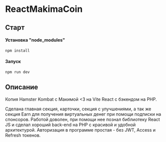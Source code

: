 # ReactMakimaCoin

## Старт
#### **Установка "node_modules"**

```
npm install
```

#### **Запуск**

```
npm run dev
```

## Описание

Копия Hamster Kombat с Макимой <3 на Vite React с бэкендом на PHP.

Сделана главная секция, карточки, секция с улучшениями, а так же секция Earn для получения виртуальных денег при помощи подписки на спонсоров.
Работой доволен, при помощи нее познал библиотеку React JS и сделал хороший back-end на PHP с красивой и удобной архитектурой. Авторизация в программе простая - без JWT, Access и Refresh токенов.
